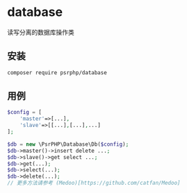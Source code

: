 # database

读写分离的数据库操作类

## 安装

``` bash
composer require psrphp/database
```

## 用例

``` php
$config = [
    'master'=>[...],
    'slave'=>[[...],[...],...]
];

$db = new \PsrPHP\Database\Db($config);
$db->master()->insert delete ...;
$db->slave()->get select ...;
$db->get(...);
$db->select(...);
$db->delete(...);
// 更多方法请参考 (Medoo)[https://github.com/catfan/Medoo]
```
